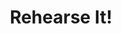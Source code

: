 ---
layout: post
title:  "Rehearse It!"
category: post
type: work
siteurl: https://www.rehearseit.co.uk/
image: assets/img/rehearse-it.jpg
skills: 'HTML, CSS & Javascript'
---